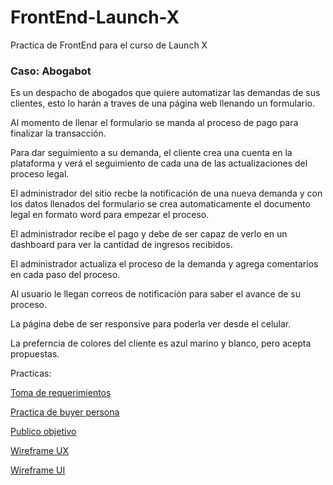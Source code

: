 # FrontEnd-Launch-X
Practica de FrontEnd para el curso de Launch X

### Caso: Abogabot

Es un despacho de abogados que quiere automatizar las demandas de sus clientes, esto lo harán a traves de una página web llenando un formulario.

Al momento de llenar el formulario se manda al proceso de pago para finalizar la transacción.

Para dar seguimiento a su demanda, el cliente crea una cuenta en la plataforma y verá el seguimiento de cada una de las actualizaciones del proceso legal.

El administrador del sitio recbe la notificación de una nueva demanda y con los datos llenados del formulario se crea automaticamente el documento legal en formato word para empezar el proceso.

El administrador recibe el pago y debe de ser capaz de verlo en un dashboard para ver la cantidad de ingresos recibidos.

El administrador actualiza el proceso de la demanda y agrega comentarios en cada paso del proceso.

Al usuario le llegan correos de notificación para saber el avance de su proceso.

La página debe de ser responsive para poderla ver desde el celular.

La preferncia de colores del cliente es azul marino y blanco, pero acepta propuestas.

Practicas:

[Toma de requerimientos](https://github.com/AldairMontano/FrontEnd-Launch-X/blob/main/Requerimientos/1.-Reqierimientos.doc)

[Practica de buyer persona](https://www.hubspot.es/make-my-persona?persona=-Mx1tVlxxC_SzrxNeiMd)

[Publico objetivo](https://miro.com/welcomeonboard/emFKZ2hXUHk3WXVMbzM5QzZaRktOUnB6OWZmMGFuMXM1QUtnZUI4V001YUFCdXJ4S3pacHFsclRvYnZibnprMHwzMDc0NDU3MzY1NzU5NzQwNTUx?invite_link_id=903791585510)

[Wireframe UX](https://www.figma.com/file/wTXYAhRsWqBg85TenwBSFb/Wireframe-UX-Practica-Launch-X?node-id=108%3A287)

[Wireframe UI](https://www.figma.com/file/JxOsVc6W5pmT4gP1PxRTn3/Wireframe-UI-Practica-Launch-X?node-id=108%3A287)
